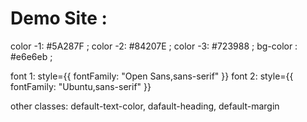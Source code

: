 # Demo Site : 

color -1: #5A287F ;
color -2: #84207E ;
color -3: #723988 ;
bg-color : #e6e6eb ;

font 1: style={{ fontFamily: "Open Sans,sans-serif" }}
font 2:  style={{ fontFamily: "Ubuntu,sans-serif" }} 

other classes: 
default-text-color,
dafault-heading,
default-margin 